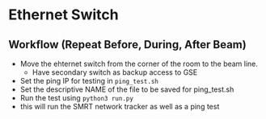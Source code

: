 # Ethernet Switch

## Workflow (Repeat Before, During, After Beam)

- Move the ehternet switch from the corner of the room to the beam line.
  - Have secondary switch as backup access to GSE
- Set the ping IP for testing in `ping_test.sh`
- Set the descriptive NAME of the file to be saved for ping_test.sh
- Run the test using `python3 run.py`
- this will run the SMRT network tracker as well as a ping test
